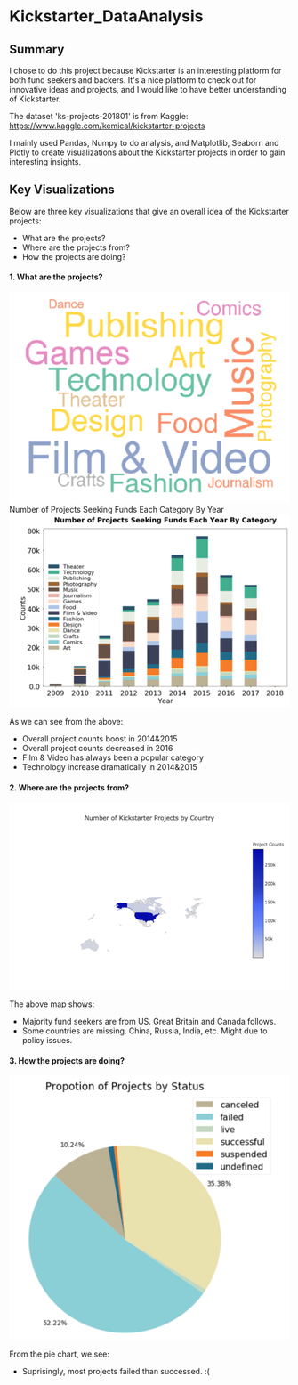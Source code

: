# Kickstarter_DataAnalysis
## Summary
I chose to do this project because Kickstarter is an interesting platform for both fund seekers and backers. It's a nice platform to check out for innovative ideas and projects, and I would like to have better understanding of Kickstarter.

The dataset 'ks-projects-201801' is from Kaggle: https://www.kaggle.com/kemical/kickstarter-projects

I mainly used Pandas, Numpy to do analysis, and Matplotlib, Seaborn and Plotly to create visualizations about the Kickstarter projects in order to gain interesting insights.


## Key Visualizations
Below are three key visualizations that give an overall idea of the Kickstarter projects: 
  - What are the projects?
  - Where are the projects from? 
  - How the projects are doing?

#### 1. What are the projects?
![](Visualization_Images/3.%20Wordcloud%20-%20percentage.png)
Number of Projects Seeking Funds Each Category By Year
![](Visualization_Images/2.%20Number%20of%20Projects%20Seeking%20Funds%20Each%20Category%20By%20Year.png)

As we can see from the above:
  - Overall project counts boost in 2014&2015
  - Overall project counts decreased in 2016
  - Film & Video has always been a popular category
  - Technology increase dramatically in 2014&2015

#### 2. Where are the projects from?
![](Visualization_Images/5.%20Map%20-%20Partial.png)

The above map shows:
  - Majority fund seekers are from US. Great Britain and Canada follows.
  - Some countries are missing. China, Russia, India, etc. Might due to policy issues.

#### 3. How the projects are doing?
![](Visualization_Images/6.%20Propotion%20of%20Projects%20by%20Status.png)

From the pie chart, we see:
  - Suprisingly, most projects failed than successed. :(

